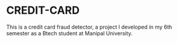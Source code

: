 # CREDIT-CARD
This is a credit card fraud detector, a project I developed in my 6th semester as a Btech student at Manipal University.
